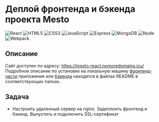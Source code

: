 # Деплой фронтенда и бэкенда проекта Mesto

![React](https://img.shields.io/badge/-React-61daf8?logo=react&logoColor=black)
![HTML5](https://img.shields.io/badge/-HTML5-e34f26?logo=html5&logoColor=white)
![CSS3](https://img.shields.io/badge/-CSS3-1572b6?logo=css3&logoColor=white)
![JavaScript](https://img.shields.io/badge/-JavaScript-f7df1e?logo=javaScript&logoColor=black)
![Express](https://img.shields.io/badge/-Express-000000?logo=express&logoColor=white)
![MongoDB](https://img.shields.io/badge/-MongoDB-56a14b?logo=mongodb&logoColor=white)
![Node](https://img.shields.io/badge/-Node.js-469837?logo=Node.js&logoColor=white)
![Webpack](https://img.shields.io/badge/-Webpack-99d6f8?logo=webpack&logoColor=black)

## Описание
Сайт доступен по адресу: https://mesto-react.nomoredomains.icu/ </br>
Подробное описание по установке на локальную машину [фронтенд-части](https://github.com/rizametovd/react-mesto-api-full/tree/main/frontend) приложения или [бэкенда](https://github.com/rizametovd/react-mesto-api-full/tree/main/backend) находятся в файлах README в соответствующих папках.

## Задача
* Настроить удаленный сервер на nginx. Задеплоить фронтенд и бэкенд. Выпустить и подключить SSL-сертификат